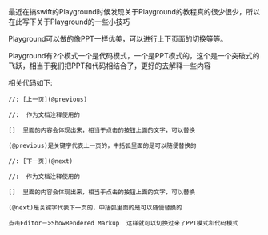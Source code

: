 最近在搞swift的Playground时候发现关于Playground的教程真的很少很少，所以在此写下关于Playground的一些小技巧

Playground可以做的像PPT一样优美，可以进行上下页面的切换等等。​

Playground有2个模式一个是代码模式，一个是PPT模式的，这个是一个突破式的飞跃，相当于我们把PPT和代码相结合了，更好的去解释一些内容

相关代码如下:

```
//: [上一页](@previous)

//:  作为文档注释使用的

[]  里面的内容会体现出来，相当于点击的按钮上面的文字，可以替换

(@previous)是关键字代表上一页的，中括弧里面的是可以随便替换的

//: [下一页](@next)

//:  作为文档注释使用的

[]  里面的内容会体现出来，相当于点击的按钮上面的文字，可以替换

(@next)是关键字代表下一页的，中括弧里面的是可以随便替换的

点击Editor－>ShowRendered Markup  这样就可以切换过来了PPT模式和代码模式
```